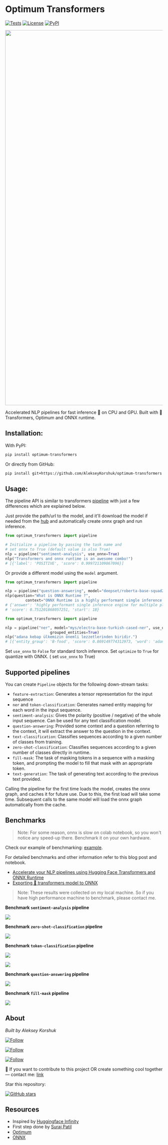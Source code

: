 # Optimum Transformers

[![Tests](https://github.com/AlekseyKorshuk/optimum-transformers/actions/workflows/python-app.yml/badge.svg)](https://github.com/AlekseyKorshuk/optimum-transformers/actions/workflows/python-app.yml)
[![License](https://img.shields.io/github/license/AlekseyKorshuk/optimum-transformers.svg?color=blue)](https://github.com/AlekseyKorshuk/optimum-transformers/blob/master/LICENSE)
[![PyPI](https://img.shields.io/pypi/v/optimum-transformers)](https://pypi.org/project/optimum-transformers/)

<img src="https://raw.githubusercontent.com/AlekseyKorshuk/optimum-transformers/master/data/social_preview.png?raw=True" width="1200">

Accelerated NLP pipelines for fast inference 🚀 on CPU and GPU. Built with 🤗Transformers, Optimum and ONNX runtime.

## Installation:

With PyPI:

```bash
pip install optimum-transformers
```

Or directly from GitHub:

```bash
pip install git+https://github.com/AlekseyKorshuk/optimum-transformers
```

## Usage:

The pipeline API is similar to transformers [pipeline](https://huggingface.co/transformers/main_classes/pipelines.html)
with just a few differences which are explained below.

Just provide the path/url to the model, and it'll download the model if needed from
the [hub](https://huggingface.co/models) and automatically create onnx graph and run inference.

```python
from optimum_transformers import pipeline

# Initialize a pipeline by passing the task name and 
# set onnx to True (default value is also True)
nlp = pipeline("sentiment-analysis", use_onnx=True)
nlp("Transformers and onnx runtime is an awesome combo!")
# [{'label': 'POSITIVE', 'score': 0.999721109867096}]  
```

Or provide a different model using the `model` argument.

```python
from optimum_transformers import pipeline

nlp = pipeline("question-answering", model="deepset/roberta-base-squad2", use_onnx=True)
nlp(question="What is ONNX Runtime ?",
         context="ONNX Runtime is a highly performant single inference engine for multiple platforms and hardware")
# {'answer': 'highly performant single inference engine for multiple platforms and hardware', 'end': 94,
# 'score': 0.751201868057251, 'start': 18}
```

```python
from optimum_transformers import pipeline

nlp = pipeline("ner", model="mys/electra-base-turkish-cased-ner", use_onnx=True, optimize=True,
                    grouped_entities=True)
nlp("adana kebap ülkemizin önemli lezzetlerinden biridir.")
# [{'entity_group': 'B-food', 'score': 0.869149774312973, 'word': 'adana kebap'}]
```

Set `use_onnx` to `False` for standard torch inference. Set `optimize` to `True` for quantize with ONNX. ( set `use_onnx` to
True)

## Supported pipelines

You can create `Pipeline` objects for the following down-stream tasks:

- `feature-extraction`: Generates a tensor representation for the input sequence
- `ner` and `token-classification`: Generates named entity mapping for each word in the input sequence.
- `sentiment-analysis`: Gives the polarity (positive / negative) of the whole input sequence. Can be used for any text
  classification model.
- `question-answering`: Provided some context and a question referring to the context, it will extract the answer to the
  question in the context.
- `text-classification`: Classifies sequences according to a given number of classes from training.
- `zero-shot-classification`: Classifies sequences according to a given number of classes directly in runtime.
- `fill-mask`: The task of masking tokens in a sequence with a masking token, and prompting the model to fill that mask
  with an appropriate token.
- `text-generation`: The task of generating text according to the previous text provided.

Calling the pipeline for the first time loads the model, creates the onnx graph, and caches it for future use. Due to
this, the first load will take some time. Subsequent calls to the same model will load the onnx graph automatically from
the cache.

## Benchmarks

> Note: For some reason, onnx is slow on colab notebook, so you won't notice any speed-up there. Benchmark it on your own hardware.

Check our example of benchmarking: [example](./examples/benchmark).

For detailed benchmarks and other information refer to this blog post and notebook.

- [Accelerate your NLP pipelines using Hugging Face Transformers and ONNX Runtime](https://medium.com/microsoftazure/accelerate-your-nlp-pipelines-using-hugging-face-transformers-and-onnx-runtime-2443578f4333)
- [Exporting 🤗 transformers model to ONNX](https://github.com/huggingface/transformers/blob/master/notebooks/04-onnx-export.ipynb)

> Note: These results were collected on my local machine. So if you have high performance machine to benchmark, please contact me.

**Benchmark `sentiment-analysis` pipeline**

![](https://raw.githubusercontent.com/AlekseyKorshuk/optimum-transformers/master/data/sentiment_analysis_benchmark.jpg)

**Benchmark `zero-shot-classification` pipeline**

![](https://raw.githubusercontent.com/AlekseyKorshuk/optimum-transformers/master/data/zero_shot_classification_benchmark.jpg)

**Benchmark `token-classification` pipeline**

![](https://raw.githubusercontent.com/AlekseyKorshuk/optimum-transformers/master/data/token_classification_benchmark.jpg)

![](https://raw.githubusercontent.com/AlekseyKorshuk/optimum-transformers/master/data/token_classification_benchmark2.jpg)

**Benchmark `question-answering` pipeline**

![](https://raw.githubusercontent.com/AlekseyKorshuk/optimum-transformers/master/data/question_answering_benchmark.jpg)

**Benchmark `fill-mask` pipeline**

![](https://raw.githubusercontent.com/AlekseyKorshuk/optimum-transformers/master/data/fill_mask_benchmark.jpg)

## About

*Built by Aleksey Korshuk*

[![Follow](https://img.shields.io/github/followers/AlekseyKorshuk?style=social)](https://github.com/AlekseyKorshuk)

[![Follow](https://img.shields.io/twitter/follow/alekseykorshuk?style=social)](https://twitter.com/intent/follow?screen_name=alekseykorshuk)

[![Follow](https://img.shields.io/badge/dynamic/json?color=blue&label=Telegram%20Channel&query=%24.result&url=https%3A%2F%2Fapi.telegram.org%2Fbot1929545866%3AAAFGhV-KKnegEcLiyYJxsc4zV6C-bdPEBtQ%2FgetChatMemberCount%3Fchat_id%3D-1001253621662&style=social&logo=telegram)](https://t.me/joinchat/_CQ04KjcJ-4yZTky)

🚀 If you want to contribute to this project OR create something cool together — contact
me: [link](https://github.com/AlekseyKorshuk)

Star this repository:

[![GitHub stars](https://img.shields.io/github/stars/AlekseyKorshuk/optimum-transformers?style=social)](https://github.com/AlekseyKorshuk/optimum-transformers)

## Resources

* Inspired by [Huggingface Infinity](https://huggingface.co/infinity)
* First step done by [Suraj Patil](https://github.com/patil-suraj/onnx_transformers)
* [Optimum](https://huggingface.co/docs/optimum/index)
* [ONNX](https://onnx.ai)
